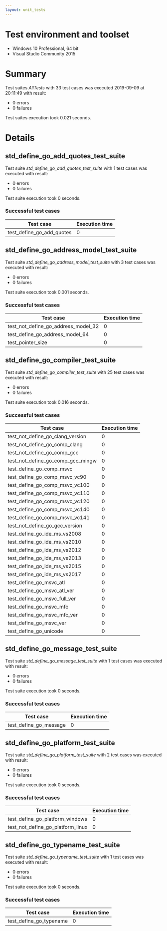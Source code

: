```yaml
---
layout: unit_tests
---
```


# Test environment and toolset 

* Windows 10 Professional, 64 bit
* Visual Studio Community 2015

# Summary

Test suites *AllTests* with 33 test cases was executed 2019-09-09 at 20:11:49 with result:

* 0 errors
* 0 failures

Test suites execution took 0.021 seconds.

# Details

## std_define_go_add_quotes_test_suite

Test suite *std_define_go_add_quotes_test_suite* with 1 test cases was executed with result:

* 0 errors
* 0 failures

Test suite execution took 0 seconds.

### Successful test cases

Test case|Execution time
-|-
test_define_go_add_quotes | 0

## std_define_go_address_model_test_suite

Test suite *std_define_go_address_model_test_suite* with 3 test cases was executed with result:

* 0 errors
* 0 failures

Test suite execution took 0.001 seconds.

### Successful test cases

Test case|Execution time
-|-
test_not_define_go_address_model_32 | 0
test_define_go_address_model_64 | 0
test_pointer_size | 0

## std_define_go_compiler_test_suite

Test suite *std_define_go_compiler_test_suite* with 25 test cases was executed with result:

* 0 errors
* 0 failures

Test suite execution took 0.016 seconds.

### Successful test cases

Test case|Execution time
-|-
test_not_define_go_clang_version | 0
test_not_define_go_comp_clang | 0
test_not_define_go_comp_gcc | 0
test_not_define_go_comp_gcc_mingw | 0
test_define_go_comp_msvc | 0
test_define_go_comp_msvc_vc90 | 0
test_define_go_comp_msvc_vc100 | 0
test_define_go_comp_msvc_vc110 | 0
test_define_go_comp_msvc_vc120 | 0
test_define_go_comp_msvc_vc140 | 0
test_define_go_comp_msvc_vc141 | 0
test_not_define_go_gcc_version | 0
test_define_go_ide_ms_vs2008 | 0
test_define_go_ide_ms_vs2010 | 0
test_define_go_ide_ms_vs2012 | 0
test_define_go_ide_ms_vs2013 | 0
test_define_go_ide_ms_vs2015 | 0
test_define_go_ide_ms_vs2017 | 0
test_define_go_msvc_atl | 0
test_define_go_msvc_atl_ver | 0
test_define_go_msvc_full_ver | 0
test_define_go_msvc_mfc | 0
test_define_go_msvc_mfc_ver | 0
test_define_go_msvc_ver | 0
test_define_go_unicode | 0

## std_define_go_message_test_suite

Test suite *std_define_go_message_test_suite* with 1 test cases was executed with result:

* 0 errors
* 0 failures

Test suite execution took 0 seconds.

### Successful test cases

Test case|Execution time
-|-
test_define_go_message | 0

## std_define_go_platform_test_suite

Test suite *std_define_go_platform_test_suite* with 2 test cases was executed with result:

* 0 errors
* 0 failures

Test suite execution took 0 seconds.

### Successful test cases

Test case|Execution time
-|-
test_define_go_platform_windows | 0
test_not_define_go_platform_linux | 0

## std_define_go_typename_test_suite

Test suite *std_define_go_typename_test_suite* with 1 test cases was executed with result:

* 0 errors
* 0 failures

Test suite execution took 0 seconds.

### Successful test cases

Test case|Execution time
-|-
test_define_go_typename | 0
